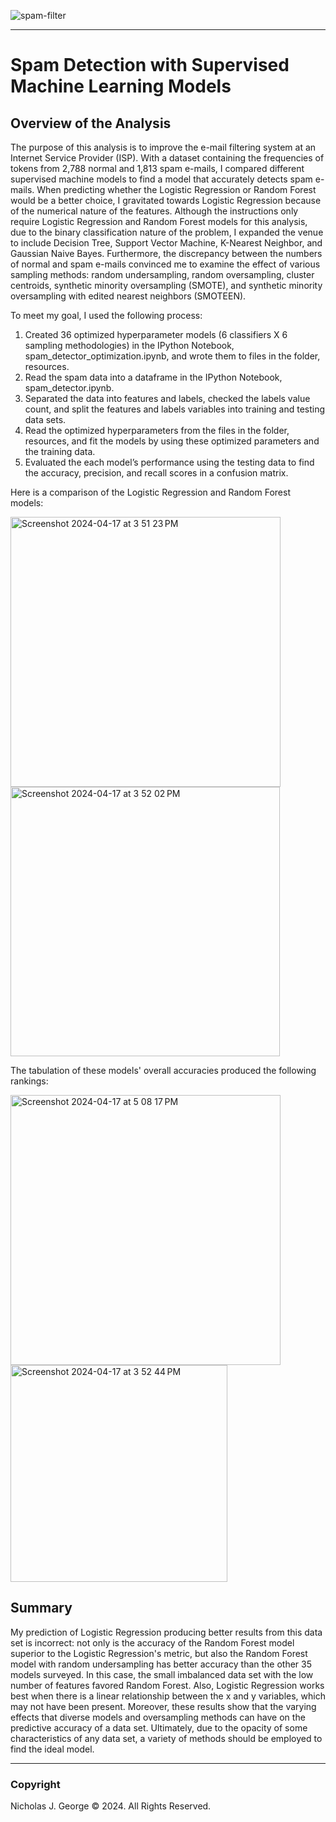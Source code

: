 ![spam-filter](https://github.com/njgeorge000158/Spam-Detection-with-Supervised-Machine-Learning-Models-Using-Scikit-Learn/assets/137228821/3d609d19-8f64-45ac-ab76-df20bb29db4b)

----

# **Spam Detection with Supervised Machine Learning Models**

## **Overview of the Analysis**

The purpose of this analysis is to improve the e-mail filtering system at an Internet Service Provider (ISP).  With a dataset containing the frequencies of tokens from 2,788 normal and 1,813 spam e-mails, I compared different supervised machine models to find a model that accurately detects spam e-mails. When predicting whether the Logistic Regression or Random Forest would be a better choice, I gravitated towards Logistic Regression because of the numerical nature of the features.  Although the instructions only require Logistic Regression and Random Forest models for this analysis, due to the binary classification nature of the problem, I expanded the venue to include Decision Tree, Support Vector Machine, K-Nearest Neighbor, and Gaussian Naive Bayes.  Furthermore, the discrepancy between the numbers of normal and spam e-mails convinced me to examine the effect of various sampling methods: random undersampling, random oversampling, cluster centroids, synthetic minority oversampling (SMOTE), and synthetic minority oversampling with edited nearest neighbors (SMOTEEN).

To meet my goal, I used the following process:

1. Created 36 optimized hyperparameter models (6 classifiers X 6 sampling methodologies) in the IPython Notebook, spam_detector_optimization.ipynb, and wrote them to files in the folder, resources.
2. Read the spam data into a dataframe in the IPython Notebook, spam_detector.ipynb.
3. Separated the data into features and labels, checked the labels value count, and split the features and labels variables into training and testing data sets.
4. Read the optimized hyperparameters from the files in the folder, resources, and fit the models by using these optimized parameters and the training data.
7. Evaluated the each model’s performance using the testing data to find the accuracy, precision, and recall scores in a confusion matrix.

Here is a comparison of the Logistic Regression and Random Forest models:

<img width="432" alt="Screenshot 2024-04-17 at 3 51 23 PM" src="https://github.com/njgeorge000158/Spam-Detection-with-Supervised-Machine-Learning-Models-Using-Scikit-Learn/assets/137228821/3009deba-873d-4fec-8320-86d1e3210d41"><img width="431" alt="Screenshot 2024-04-17 at 3 52 02 PM" src="https://github.com/njgeorge000158/Spam-Detection-with-Supervised-Machine-Learning-Models-Using-Scikit-Learn/assets/137228821/a59bf1a5-625d-4951-9cb7-150780118771">

The tabulation of these models' overall accuracies produced the following rankings:

<img width="432" alt="Screenshot 2024-04-17 at 5 08 17 PM" src="https://github.com/njgeorge000158/Spam-Detection-with-Supervised-Machine-Learning-Models-Using-Scikit-Learn/assets/137228821/2edec370-ed15-4ab6-86d8-b08a680fa4fa">
<img width="347" alt="Screenshot 2024-04-17 at 3 52 44 PM" src="https://github.com/njgeorge000158/Spam-Detection-with-Supervised-Machine-Learning-Models-Using-Scikit-Learn/assets/137228821/33020891-cd3c-434e-bbd0-4cac5ffc8de5">

## **Summary**

My prediction of Logistic Regression producing better results from this data set is incorrect: not only is the accuracy of the Random Forest model superior to the Logistic Regression's metric, but also the Random Forest model with random undersampling has better accuracy than the other 35 models surveyed. In this case, the small imbalanced data set with the low number of features favored Random Forest. Also, Logistic Regression works best when there is a linear relationship between the x and y variables, which may not have been present.  Moreover, these results show that the varying effects that diverse models and oversampling methods can have on the predictive accuracy of a data set.  Ultimately, due to the opacity of some characteristics of any data set, a variety of methods should be employed to find the ideal model.

----

### Copyright

Nicholas J. George © 2024. All Rights Reserved.
